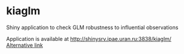 kiaglm
======

Shiny application to check GLM robustness to influential observations

Application is available at http://shinysrv.ipae.uran.ru:3838/kiaglm/ [Alternative link](http://195.19.144.15:3838/kiaglm/)
